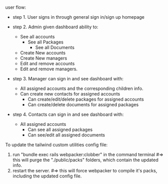 user flow:

- step 1. User signs in through general sign in/sign up homepage

- step 2. Admin given dashboard ability to:
    * See all accounts
      * See all Packages
        * See all Documents
    * Create New accounts
    * Create New managers
    * Edit and remove accounts
    * Edit and remove managers.

- step 3. Manager can sign in and see dashboard with:
  * All assigned accounts and the corresponding children info.
  * Can create new contacts for assigned accounts
    * Can create/edit/delete packages for assigned accounts
    * Can create/delete documents for assigned packages

- step 4. Contacts can sign in and see dashboard with:
  * All assigned accounts
    * Can see all assigned packages
    * Can see/edit all assigned documents



To update the tailwind custom utilities config file:

1. run "bundle exec rails webpacker:clobber" in the command terminal
  #=> this will purge the "./public/packs" folders, which contain the updated info.
2. restart the server.
  #=> this will force webpacker to compile it's packs, including the updated config file.
